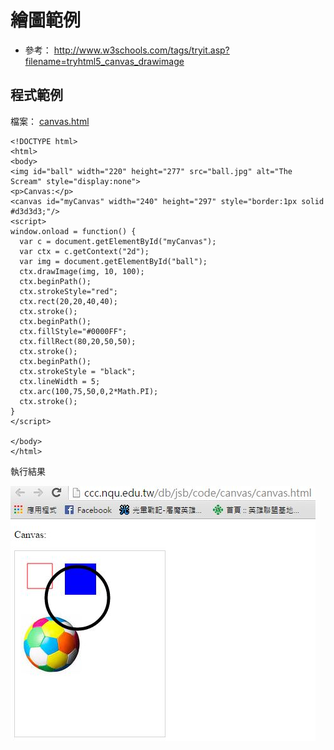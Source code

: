 # 繪圖範例

* 參考： <http://www.w3schools.com/tags/tryit.asp?filename=tryhtml5_canvas_drawimage>

## 程式範例

檔案： [canvas.html](http://ccc.nqu.edu.tw/db/jsb/code/canvas/canvas.html)

```
<!DOCTYPE html>
<html>
<body>
<img id="ball" width="220" height="277" src="ball.jpg" alt="The Scream" style="display:none">
<p>Canvas:</p>
<canvas id="myCanvas" width="240" height="297" style="border:1px solid #d3d3d3;"/>
<script>
window.onload = function() {
  var c = document.getElementById("myCanvas");
  var ctx = c.getContext("2d");
  var img = document.getElementById("ball");
  ctx.drawImage(img, 10, 100);
  ctx.beginPath();
  ctx.strokeStyle="red";
  ctx.rect(20,20,40,40);
  ctx.stroke();
  ctx.beginPath();
  ctx.fillStyle="#0000FF";
  ctx.fillRect(80,20,50,50);
  ctx.stroke();   
  ctx.beginPath();
  ctx.strokeStyle = "black";
  ctx.lineWidth = 5;
  ctx.arc(100,75,50,0,2*Math.PI);
  ctx.stroke();   
}
</script>

</body>
</html>

```

執行結果

![](canvasGraphicsExample.jpg)